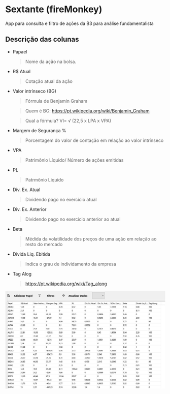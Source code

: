 # Sextante (fireMonkey)
App para consulta e filtro de ações da B3 para análise fundamentalista

## Descrição das colunas
- Papael 
  > Nome da ação na bolsa.

- R$ Atual
  > Cotação atual da ação
  
- Valor intrínseco (BG)

  > Fórmula de Benjamin Graham
  
  > Quem é BG: https://pt.wikipedia.org/wiki/Benjamin_Graham  
  
  > Qual a fórmula? VI= √ (22,5 x LPA x VPA)
  
- Margem de Segurança %

  > Porcentagem do valor de contação em relação ao valor intrínseco
  
- VPA

  > Patrimônio Líquido/ Número de ações emitidas
  
- PL

  > Patrmônio Liquido
  
- Div. Ex. Atual

	> Dividendo pago no exercício atual
	
- Div. Ex. Anterior

	> Dividendo pago no exercício anterior ao atual
	
- Beta	
	> Médida da volatilidade dos preços de uma ação em relação ao resto do mercado	

- Divida Liq. Ebitida
	> Indica o grau de individamento da empresa
	
- Tag Alog
  > https://pt.wikipedia.org/wiki/Tag_along


<img src="https://github.com/anaelj/sextante/blob/master/imagens/imagem_tela.jpg"> </img>
